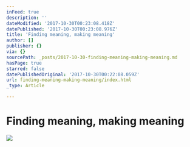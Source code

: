```yaml
---
inFeed: true
description: ''
dateModified: '2017-10-30T00:23:08.418Z'
datePublished: '2017-10-30T00:23:08.976Z'
title: 'Finding meaning, making meaning'
author: []
publisher: {}
via: {}
sourcePath: _posts/2017-10-30-finding-meaning-making-meaning.md
hasPage: true
starred: false
datePublishedOriginal: '2017-10-30T00:22:08.059Z'
url: finding-meaning-making-meaning/index.html
_type: Article

---
```

# Finding meaning, making meaning
![](https://the-grid-user-content.s3-us-west-2.amazonaws.com/cdd9eace-0f62-4fea-b10a-11b60234ba87.jpg)